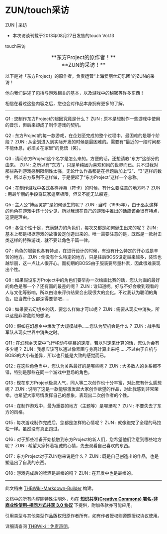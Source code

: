 # ZUN/touch采访

<!-- source html: G:\repos\THBWiki-Markdown-Builder\THBWikiMarkdown\Temp\main\1\19\ns0%3AZUN%2Ftouch%E9%87%87%E8%AE%BF.html -->

ZUN | 采访

- 本次访谈刊载于2013年08月27日发售的touch Vol.13

[](./文件-Touch采访.png.md)  [](./文件-Touch采访.png.md)touch采访
<center><big> **东方Project的原作者！** </big></center>
<center><big> **ZUN的采访！** </big></center>

  
以下是对「东方Project」的原作者，负责运营“上海爱丽丝幻乐团”的ZUN的采访！  

他向我们讲述了包括与游戏相关的基本，以及游戏中的秘密等许多东西！  

相信在看过这些内容之后，您也会对作品本身拥有更多的了解。
  


___

Q1
: 您制作东方Project的起因究竟是什么？
ZUN
: 原本是想制作一些游戏中使用的音乐，但后来却成了制作游戏的契机。

Q2
: 东方Project的每一款游戏，在企划至完成的整个过程中，最困难的是哪个阶段？
ZUN
: 从企划进入到实际开发的时候是最困难的。需要有“最近的一段时间都不能休息，必须关在家里”的觉悟（笑）。

Q3
: 请问东方Project这个名字是怎么来的。方便的话，还想请教“东方”这部分的由来。
ZUN
: 之所以有“东方”，只是单纯因为喜欢和风的世界而已。只不过我对那些系列游戏感到限制性太强，无论什么作品都是在标题后加上“2”、“3”这样的数字，所以东方系列不这样做，于是便起了“东方Project”这样一个总称。

Q4
: 在制作游戏中各式各样弹幕（符卡）的时候，有什么要注意的地方吗？
ZUN
: 用最华丽的手段将玩家逼至极限，但又不能无法躲避。

Q5
: 主人公“博丽灵梦”是如何诞生的呢？
ZUN
: 当时（1995年），由于巫女这样的角色在游戏中还十分少见，所以我想在自己的游戏中推出的话应该会很有特点，这便是理由。

Q6
: 各位个性十足，充满魅力的角色们，每次又都是如何诞生出来的呢？
ZUN
: 基本上都是根据游戏的故事设定创造出来的。唯一需要注意的是，既然是一款射击类这样的特殊游戏，就不要让角色千篇一律。

Q7
: 角色的服装也各有特点，在进行设计的时候，有没有什么特定的开心或是辛苦的地方。
ZUN
: 倒没有什么特定的地方，只是往后BOSS设定越来越多，装饰也越华丽，这一点让人很开心。而初期的BOSS由于服装要尽量朴素，因此很难表现出个性。

Q8
: 如果假设东方Project中的角色们要举办一次绘画比赛的话，您认为画的最好的角色是哪一个？还有画的最差的呢？
ZUN
: 谁知道呢。好与不好会收到观看的人与文化等影响，所以由谁来评价结果会出现很大的变化。不过我认为聪明的角色，应当做什么都深得要领吧……

Q9
: 如果要去幻想乡的话，要怎么样做才可以呢？
ZUN
: 需要从现实中消失。所以这是非常危险的想法。

Q10
: 假如在幻想乡中爆发了大规模战争……您认为契机会是什么？
ZUN
: 战争和军队从现实世界中消失之时。

Q11
: 在幻想乡天空中飞行移动与弹幕的速度，若以时速来计算的话，您认为会有多少呢？
ZUN
: 我想应该可以通过像素画与身高计算出来吧……不过由于自机与BOSS的大小有差异，所以也只能是大致的感觉而已。

Q12
: 在这些角色当中，您认为关系最好的是哪些呢？
ZUN
: 大多数人的关系都不错，特别是那些在同一个游戏中登场的角色。

Q13
: 现在东方Project极具人气，同人等二次创作也十分丰富，对此您有什么感想呢？
ZUN
: 说明了这是一款能够激发起大家创作欲望的作品，对此我感到非常荣幸。也希望大家尽情发挥自己的想象，表现出二次创作者的个性。

Q14
: 在制作游戏中，最为重要的地方（主题等）是哪里呢？
ZUN
: 不要失去了东方的风格。

Q15
: 每次游戏制作完成后，您都是怎样的心情呢？
ZUN
: 就像跑完了全程的马拉松一样。虽然没有真正跑过。

Q16
: 对于那些准备开始接触到东方Project的新人们，您希望他们注意到哪些地方呢？
ZUN
: 希望大家怀着坦诚的心情，先去观看自己喜欢的东西。

Q17
: 东方Project对于ZUN您来说是什么？
ZUN
: 既是自己创造出的作品，也是塑造出了自我的东西。

Q18
: 游戏完成后的啤酒是最棒的吗？
ZUN
: 在开发中也是最棒的。





---

此文档由 [THBWiki-Markdown-Builder](https://github.com/Delsin-Yu/THBWiki-Markdown-Builder) 构建。

文档中的所有内容除特殊注明外，均在 [**知识共享(Creative Commons) 署名-非商业性使用-相同方式共享 3.0 协议**](https://creativecommons.org/licenses/by-sa/3.0/deed.zh-hans) 下提供，附加条款亦可能应用。

引用类型与其他类型作品版权归原作者所有，如有作者授权则遵照授权协议使用。

详细请查阅 [THBWiki：免责声明](https://thbwiki.cc/THBWiki:%E5%85%8D%E8%B4%A3%E5%A3%B0%E6%98%8E)。


